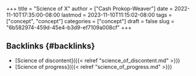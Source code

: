 +++
title = "Science of X"
author = ["Cash Prokop-Weaver"]
date = 2022-11-10T17:35:00-08:00
lastmod = 2023-11-10T11:15:02-08:00
tags = ["concept", "concept"]
categories = ["concept"]
draft = false
slug = "6b582974-459d-45e4-b3d9-ef7109a008cf"
+++

## Backlinks {#backlinks}

-   [Science of discontent]({{< relref "science_of_discontent.md" >}})
-   [Science of progress]({{< relref "science_of_progress.md" >}})
